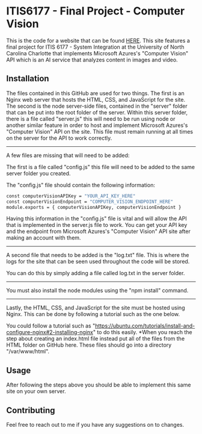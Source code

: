 # ITIS6177 - Final Project - Computer Vision

This is the code for a website that can be found [HERE](http://137.184.74.76/index.html). This site features a final project for ITIS 6177 - System Integration at the University of North Carolina Charlotte that implements Microsoft Azures's "Computer Vision" API which is an AI service that analyzes content in images and video.



## Installation

The files contained in this GitHub are used for two things. The first is an Nginx web server that hosts the HTML, CSS, and JavaScript for the site. The second is the node server-side files, contained in the "server" folder that can be put into the root folder of the server. Within this server folder, there is a file called "server.js" this will need to be run using node or another similar feature in order to host and implement Microsoft Azures's "Computer Vision" API on the site. This file must remain running at all times on the server for the API to work correctly.  

------

A few files are missing that will need to be added:

The first is a file called "config.js" this file will need to be added to the same server folder you created.

The "config.js" file should contain the following information:
```bash
const computerVisionAPIKey = "YOUR_API_KEY_HERE"
const computerVisionEndpoint = "COMPUTER_VISION_ENDPOINT_HERE"
module.exports = { computerVisionAPIKey, computerVisionEndpoint }
```

Having this information in the "config.js" file is vital and will allow the API that is implemented in the server.js file to work. You can get your API key and the endpoint from Microsoft Azures's "Computer Vision" API site after making an account with them.

------

A second file that needs to be added is the "log.txt" file. This is where the logs for the site that can be seen used throughout the code will be stored.

You can do this by simply adding a file called log.txt in the server folder.

---

You must also install the node modules using the "npm install" command.

---

Lastly, the HTML, CSS, and JavaScript for the site must be hosted using Nginx. This can be done by following a tutorial such as the one below.

You could follow a tutorial such as "https://ubuntu.com/tutorials/install-and-configure-nginx#2-installing-nginx" to do this easily. *When you reach the step about creating an index.html file instead put all of the files from the HTML folder on GitHub here. These files should go into a directory "/var/www/html".

## Usage

After following the steps above you should be able to implement this same site on your own server. 

## Contributing

Feel free to reach out to me if you have any suggestions on to changes.
